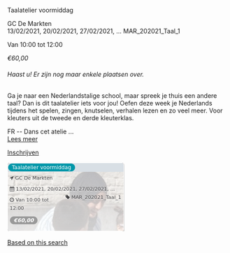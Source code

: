 Taalatelier voormiddag

GC De Markten  
13/02/2021, 20/02/2021, 27/02/2021, ... MAR\_202021\_Taal\_1  

Van 10:00 tot 12:00

*€60,00*

  

###### *Haast u! Er zijn nog maar enkele plaatsen over.*

  

Ga je naar een Nederlandstalige school, maar spreek je thuis een andere taal? Dan is dit taalatelier iets voor jou! Oefen deze week je Nederlands tijdens het spelen, zingen, knutselen, verhalen lezen en zo veel meer. Voor kleuters uit de tweede en derde kleuterklas.  
  
FR -- Dans cet atelie  ...  
[Lees meer](https://tickets.vgc.be/activity/subscribe/MAR_202021_Taal_1)

[Inschrijven](https://tickets.vgc.be/activity/subscribe/MAR_202021_Taal_1)

![](57649.png)

[Based on this search](https://tickets.vgc.be/activity/index?&vrijeplaatsen=1&Age%5B%5D=3%2C4&entity=244)
